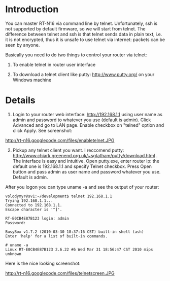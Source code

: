 # Introduction #

You can master RT-N16 via command line by telnet. Unfortunately, ssh is not supported by default firmware, so we will start from telnet. The difference between telnet and ssh is that telnet sends data in plain text, i.e. it is not encrypted, thus it is unsafe to use telnet via internet: packets can be seen by anyone.

Basically you need to do two things to control your router via telnet:

1. To enable telnet in router user interface

2. To download a telnet client like putty: http://www.putty.org/ on your Windows machine

# Details #

1. Login to your router web interface: http://192.168.1.1 using user name as admin and password to whatever you use (default is admin). Click Advanced and go to LAN page. Enable  checkbox on "telned" option and click Apply. See screenshot:

http://rt-n16.googlecode.com/files/enabletelnet.JPG

2. Pickup any telnet client you want. I reccomend putty: http://www.chiark.greenend.org.uk/~sgtatham/putty/download.html . The interface is easy and intuitive. Open putty.exe, enter router ip: the default one is 192.168.1.1 and specify Telnet checkbox. Press Open button and pass admin as user name and password whatever you use. Default is admin.

After you logon you can type uname -a and see the output of your router:

```
volodymyr@sv1:~/development$ telnet 192.168.1.1
Trying 192.168.1.1...
Connected to 192.168.1.1.
Escape character is '^]'.

RT-E0CB4E87B123 login: admin
Password:

BusyBox v1.7.2 (2010-03-30 18:37:16 CST) built-in shell (ash)
Enter 'help' for a list of built-in commands.

# uname -a
Linux RT-E0CB4E87B123 2.6.22 #6 Wed Mar 31 18:56:47 CST 2010 mips unknown
```

Here is the nice  looking screenshot:

http://rt-n16.googlecode.com/files/telnetscreen.JPG